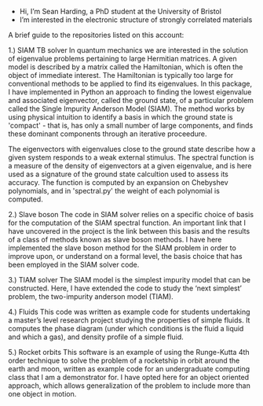 - Hi, I’m Sean Harding, a PhD student at the University of Bristol
- I’m interested in the electronic structure of strongly correlated materials

A brief guide to the repositories listed on this account:

1.) SIAM TB solver
In quantum mechanics we are interested in the solution of eigenvalue problems pertaining to large Hermitian matrices. A given model is described by a matrix called the Hamiltonian, which is often the object of immediate interest. The Hamiltonian is typically too large for conventional methods to be applied to find its eigenvalues. In this package, I have implemented in Python an approach to finding the lowest eigenvalue and associated eigenvector, called the ground state, of a particular problem called the Single Impurity Anderson Model (SIAM). The method works by using physical intuition to identify a basis in which the ground state is 'compact' - that is, has only a small number of large components, and finds these dominant components through an iterative proceedure.

The eigenvectors with eigenvalues close to the ground state describe how a given system responds to a weak external stimulus. The spectral function is a measure of the density of eigenvectors at a given eigenvalue, and is here used as a signature of the ground state calcultion used to assess its accuracy. The function is computed by an expansion on Chebyshev polynomials, and in 'spectral.py' the weight of each polynomial is computed.

2.) Slave boson
The code in SIAM solver relies on a specific choice of basis for the computation of the SIAM spectral function. An important link that I have uncovered in the project is the link between this basis and the results of a class of methods known as slave boson methods. I have here implemented the slave boson method for the SIAM problem in order to improve upon, or understand on a formal level, the basis choice that has been employed in the SIAM solver code.

3.) TIAM solver
The SIAM model is the simplest impurity model that can be constructed. Here, I have extended the code to study the ‘next simplest’ problem, the two-impurity anderson model (TIAM). 

4.) Fluids
This code was written as example code for students undertaking a master’s level research project studying the properties of simple fluids. It computes the phase diagram (under which conditions is the fluid a liquid and which a gas), and density profile of a simple fluid. 

5.) Rocket orbits
This software is an example of using the Runge-Kutta 4th order technique to solve the problem of a rocketship in orbit around the earth and moon, written as example code for an undergraduate computing class that I am a demonstrator for. I have opted here for an object oriented approach, which allows generalization of the problem to include more than one object in motion.
